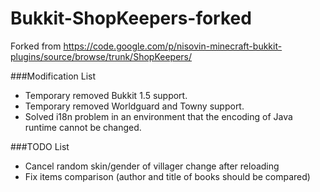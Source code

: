 Bukkit-ShopKeepers-forked
=========================

Forked from https://code.google.com/p/nisovin-minecraft-bukkit-plugins/source/browse/trunk/ShopKeepers/

###Modification List

* Temporary removed Bukkit 1.5 support.
* Temporary removed Worldguard and Towny support.
* Solved i18n problem in an environment that the encoding of Java runtime cannot be changed.

###TODO List

* Cancel random skin/gender of villager change after reloading
* Fix items comparison (author and title of books should be compared)
